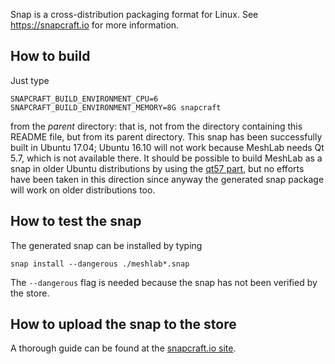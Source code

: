 Snap is a cross-distribution packaging format for Linux. See
https://snapcraft.io for more information.

How to build
------------
Just type
```
SNAPCRAFT_BUILD_ENVIRONMENT_CPU=6 SNAPCRAFT_BUILD_ENVIRONMENT_MEMORY=8G snapcraft
```
from the *parent* directory: that is, not from the directory containing this
README file, but from its parent directory. This snap has been successfully
built in Ubuntu 17.04; Ubuntu 16.10 will not work because MeshLab needs Qt 5.7,
which is not available there. It should be possible to build MeshLab as a snap
in older Ubuntu distributions by using the [qt57
part](https://wiki.ubuntu.com/snapcraft/parts), but no efforts have been taken
in this direction since anyway the generated snap package will work on older
distributions too.

How to test the snap
--------------------
The generated snap can be installed by typing
```
snap install --dangerous ./meshlab*.snap
```
The `--dangerous` flag is needed because the snap has not been verified by the
store.

How to upload the snap to the store
-----------------------------------
A thorough guide can be found at the [snapcraft.io
site](https://snapcraft.io/docs/build-snaps/publish).

